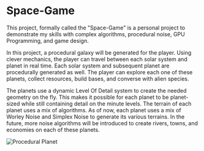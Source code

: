 # Space-Game

This project, formally called the "Space-Game" is a personal project to demonstrate my skills with complex algorithms, procedural noise, GPU Programming, and game design.

In this project, a procedural galaxy will be generated for the player. Using clever mechanics, the player can travel between each solar system and planet in real time. Each solar system and subsequent planet are procedurally generated as well. The player can explore each one of these planets, collect resources, build bases, and converse with alien species.

The planets use a dynamic Level Of Detail system to create the needed geometry on the fly. This makes it possible for each planet to be planet-sized while still containing detail on the minute levels. The terrain of each planet uses a mix of algorithms. As of now, each planet uses a mix of Worley Noise and Simplex Noise to generate its various terrains. In the future, more noise algorithms will be introduced to create rivers, towns, and economies on each of these planets.

![Procedural Planet](https://raw.githubusercontent.com/Googoo03/Space-Game/blob/4d3436bb3048e8a8d605e48044d27719baff2edb/.github/images/ProceduralPlanetPic.png)

